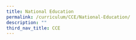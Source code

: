 ```yaml
---
title: National Education
permalink: /curriculum/CCE/National-Education/
description: ""
third_nav_title: CCE
---
```

